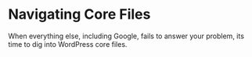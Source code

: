 # Navigating Core Files

When everything else, including Google, fails to answer your problem, its time to dig into WordPress core files.


